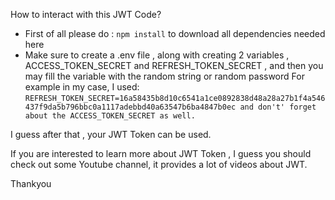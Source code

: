 How to interact with this JWT Code?

- First of all please do : ```npm install``` to download all dependencies needed here
- Make sure to create a .env file , along with creating 2 variables , ACCESS_TOKEN_SECRET and REFRESH_TOKEN_SECRET , and then you may fill the variable with the random string or random password
  For example in my case, I used:
  ```REFRESH_TOKEN_SECRET=16a58435b8d10c6541a1ce0892838d48a28a27b1f4a546437f9da5b796bbc0a1117adebbd40a63547b6ba4847b0ec and don't' forget about the ACCESS_TOKEN_SECRET as well.```

I guess after that , your JWT Token can be used.

If you are interested to learn more about JWT Token , I guess you should check out some Youtube channel, it provides a lot of videos about JWT.

Thankyou
